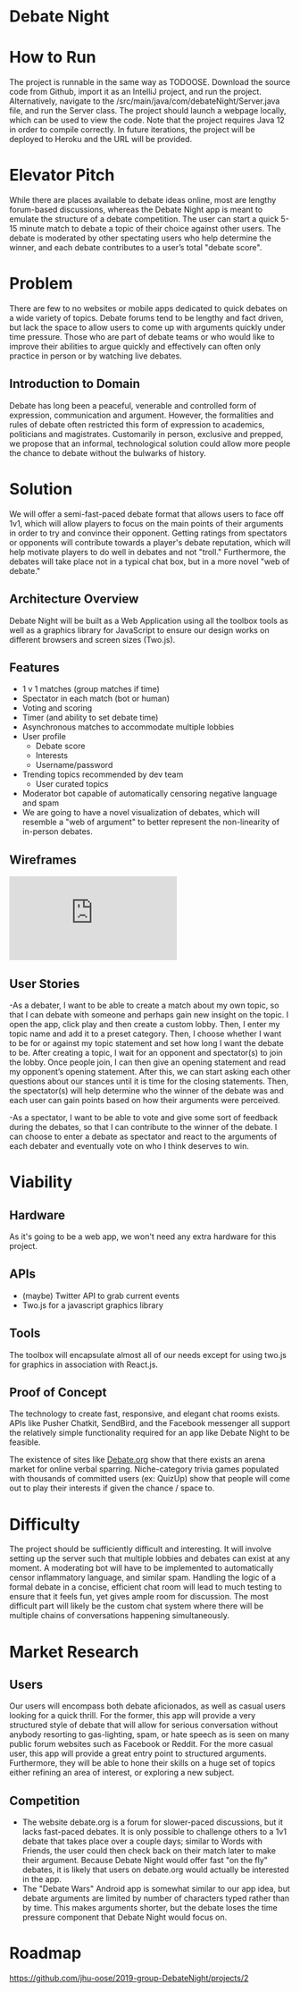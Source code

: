 # Debate Night

# How to Run
The project is runnable in the same way as TODOOSE. Download the source code from Github, import it as an IntelliJ project, and run the project. Alternatively, navigate to the /src/main/java/com/debateNight/Server.java file, and run the Server class. The project should launch a webpage locally, which can be used to view the code. Note that the project requires Java 12 in order to compile correctly. In future iterations, the project will be deployed to Heroku and the URL will be provided.

# Elevator Pitch

While there are places available to debate ideas online, most are lengthy forum-based discussions, whereas the Debate Night 
app is meant to emulate the structure of a debate competition. The user can start a quick 5-15 minute match to debate a topic 
of their choice against other users. The debate is moderated by other spectating users who help determine the winner, and 
each debate contributes to a user’s total "debate score".

# Problem

There are few to no websites or mobile apps dedicated to quick debates on a wide variety of topics. Debate forums tend to be lengthy and fact driven, but lack the space to allow users to come up with arguments quickly under time pressure. Those who are part of debate teams or who would like to improve their abilities to argue quickly and effectively can often only practice in person or by watching live debates. 

## Introduction to Domain

Debate has long been a peaceful, venerable and controlled form of expression, communication and argument. However, the formalities and rules
of debate often restricted this form of expression to academics, politicians and magistrates. Customarily in person, exclusive and prepped,
we propose that an informal, technological solution could allow more people the chance to debate without the bulwarks of history.

# Solution

We will offer a semi-fast-paced debate format that allows users to face off 1v1, which will allow players to focus on the main points of their arguments in order to try and convince their opponent. Getting ratings from spectators or opponents will contribute towards a player's debate reputation, which will help motivate players to do well in debates and not "troll." Furthermore, the debates will take place not in a typical chat box, but in a more novel "web of debate."

## Architecture Overview

Debate Night will be built as a Web Application using all the toolbox tools as well as a graphics library for JavaScript to ensure our design works on different browsers and screen sizes (Two.js).

## Features

* 1 v 1 matches (group matches if time)
* Spectator in each match (bot or human)
* Voting and scoring
* Timer (and ability to set debate time)
* Asynchronous matches to accommodate multiple lobbies
* User profile
  - Debate score
  - Interests
  - Username/password
* Trending topics recommended by dev team
  - User curated topics
* Moderator bot capable of automatically censoring negative language and spam
* We are going to have a novel visualization of debates, which will resemble a "web of argument" to better represent the non-linearity of in-person debates.

## Wireframes

**<!-- Description, for example, “Events Map” -->**

![Wireframe](https://github.com/jhu-oose/2019-group-DebateNight/blob/master/docs/debateNight.pdf)

## User Stories

-As a debater, I want to be able to create a match about my own topic, so that I can debate with someone and perhaps gain new 
insight on the topic. I open the app, click play and then create a custom lobby. Then, I enter my topic name and add it to a 
preset category. Then, I choose whether I want to be for or against my topic statement and set how long I want the debate to be. After creating a topic, I wait for an opponent and spectator(s) to join the lobby. Once people join, I can then give an opening statement and 
read my opponent’s opening statement. After this, we can start asking each other questions about our stances until it is time for the 
closing statements. Then, the spectator(s) will help determine who the winner of the debate was and each user can gain points 
based on how their arguments were perceived.

-As a spectator, I want to be able to vote and give some sort of feedback during the debates, so that I can contribute to the 
winner of the debate. I can choose to enter a debate as spectator and react to the arguments of each debater and eventually 
vote on who I think deserves to win.

# Viability

## Hardware

As it's going to be a web app, we won't need any extra hardware for this project.

## APIs

- (maybe) Twitter API to grab current events
- Two.js for a javascript graphics library

## Tools

The toolbox will encapsulate almost all of our needs except for using two.js for graphics in association with React.js.

## Proof of Concept

The technology to create fast, responsive, and elegant chat rooms exists. APIs like Pusher Chatkit, SendBird, and the Facebook messenger all support the relatively simple functionality required for an app like Debate Night to be feasible.

The existence of sites like [Debate.org](https://www.debate.org/) show that there exists an arena market for online verbal sparring. Niche-category trivia games populated with thousands of committed users (ex: QuizUp) show that people will come out to play their interests if given the chance / space  to.

# Difficulty

The project should be sufficiently difficult and interesting. It will involve setting up the server such that multiple lobbies and debates can exist at any moment. A moderating bot will have to be implemented to automatically censor inflammatory language, and similar spam. Handling the logic of a formal debate in a concise, efficient chat room will lead to much testing to ensure that it feels fun, yet gives ample room for discussion. The most difficult part will likely be the custom chat system where there will be multiple chains of conversations happening simultaneously.

# Market Research

## Users

Our users will encompass both debate aficionados, as well as casual users looking for a quick thrill. For the former, this app will provide a very structured style of debate that will allow for serious conversation without anybody resorting to gas-lighting, spam, or hate speech as is seen on many public forum websites such as Facebook or Reddit. For the more casual user, this app will provide a great entry point to structured arguments. Furthermore, they will be able to hone their skills on a huge set of topics either refining an area of interest, or exploring a new subject.

## Competition

- The website debate.org is a forum for slower-paced discussions, but it lacks fast-paced debates. It is only possible to challenge others to a 1v1 debate that takes place over a couple days; similar to Words with Friends, the user could then check back on their match later to make their argument. Because Debate Night would offer fast "on the fly" debates, it is likely that users on debate.org would actually be interested in the app.
- The "Debate Wars" Android app is somewhat similar to our app idea, but debate arguments are limited by number of characters typed rather than by time. This makes arguments shorter, but the debate loses the time pressure component that Debate Night would focus on.

# Roadmap

https://github.com/jhu-oose/2019-group-DebateNight/projects/2
